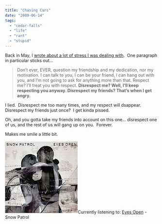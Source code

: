 ```yaml
---
title: "Chasing Cars"
date: "2009-06-14"
tags:
  - "cedar-falls"
  - "life"
  - "rant"
  - "stupid"
---
```


Back in May, I [wrote about a lot of stress I was dealing with](http://niclake13.wordpress.com/2009/05/14/random-thoughts/).  One paragraph in particular sticks out...

> Don’t ever, EVER, question my friendship and my dedication, nor my motivation. I can talk to you, I can be your friend, I can hang out with you, and I’m not going to ask for anything more than that. Respect me? I’ll treat you with respect. **Disrespect me? Well, I’ll keep respecting you anyway. Disrespect my friends? That’s when I get angry.**

I lied.  Disrespect me too many times, and my respect will dsappear.  Disrespect my friends just once?  I get kinda pissed.

Oh, and you gotta take my friends into account on this one... disrespect one of us, and the rest of us will gang up on you.  Forever.

Makes me smile a little bit.

![](images/61KQCTBCJ5L._SL500_AA240_.jpg)Currently listening to: [Eyes Open](http://www.amazon.com/Eyes-Open-Snow-Patrol/dp/B000F3UADO/ref=sr_1_3?ie=UTF8&s=music&qid=1245001587&sr=8-3) - Snow Patrol
